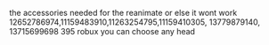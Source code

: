 the accessories needed for the reanimate or else it wont work
12652786974,11159483910,11263254795,11159410305, 13779879140, 13715699698
395 robux
you can choose any head
